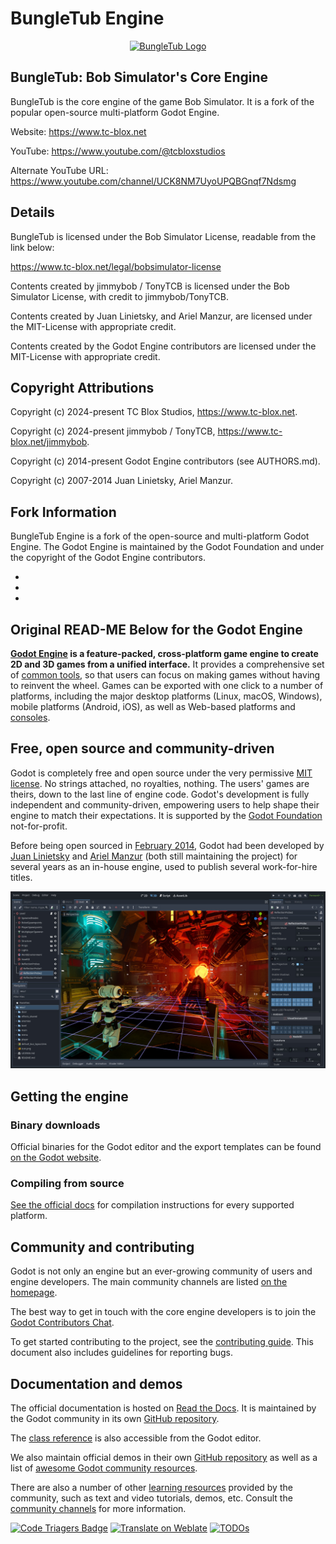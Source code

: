 # BungleTub Engine

<p align="center">
  <a href="https://www.tc-blox.net">
    <img src="https://external-content.duckduckgo.com/iu/?u=http%3A%2F%2Fwww.herabathroom.com%2Fcdn%2Fshop%2Fproducts%2FBathtub1019_1_1200x1200.jpg%3Fv%3D1669186683&f=1&nofb=1&ipt=21d982dbbafa0420e71a348c76020cd7a75ecaed71aab76d7fdd1d6536543cd1&ipo=images" width="400" alt="BungleTub Logo">
  </a>
</p>

## BungleTub: Bob Simulator's Core Engine
BungleTub is the core engine of the game Bob Simulator.
It is a fork of the popular open-source multi-platform Godot Engine.

Website: https://www.tc-blox.net

YouTube: https://www.youtube.com/@tcbloxstudios

Alternate YouTube URL: https://www.youtube.com/channel/UCK8NM7UyoUPQBGnqf7Ndsmg

## Details

BungleTub is licensed under the Bob Simulator License, readable from the link below:

https://www.tc-blox.net/legal/bobsimulator-license

Contents created by jimmybob / TonyTCB is licensed under the Bob Simulator License, with credit to jimmybob/TonyTCB.

Contents created by Juan Linietsky, and Ariel Manzur, are licensed under the MIT-License with appropriate credit.

Contents created by the Godot Engine contributors are licensed under the MIT-License with appropriate credit.

## Copyright Attributions

Copyright (c) 2024-present TC Blox Studios, https://www.tc-blox.net.

Copyright (c) 2024-present jimmybob / TonyTCB, https://www.tc-blox.net/jimmybob.

Copyright (c) 2014-present Godot Engine contributors (see AUTHORS.md).

Copyright (c) 2007-2014 Juan Linietsky, Ariel Manzur.

## Fork Information

BungleTub Engine is a fork of the open-source and multi-platform Godot Engine.
The Godot Engine is maintained by the Godot Foundation and under the copyright of the Godot Engine contributors.

-
-
-

## Original READ-ME Below for the Godot Engine

**[Godot Engine](https://godotengine.org) is a feature-packed, cross-platform
game engine to create 2D and 3D games from a unified interface.** It provides a
comprehensive set of [common tools](https://godotengine.org/features), so that
users can focus on making games without having to reinvent the wheel. Games can
be exported with one click to a number of platforms, including the major desktop
platforms (Linux, macOS, Windows), mobile platforms (Android, iOS), as well as
Web-based platforms and [consoles](https://docs.godotengine.org/en/latest/tutorials/platform/consoles.html).

## Free, open source and community-driven

Godot is completely free and open source under the very permissive [MIT license](https://godotengine.org/license).
No strings attached, no royalties, nothing. The users' games are theirs, down
to the last line of engine code. Godot's development is fully independent and
community-driven, empowering users to help shape their engine to match their
expectations. It is supported by the [Godot Foundation](https://godot.foundation/)
not-for-profit.

Before being open sourced in [February 2014](https://github.com/godotengine/godot/commit/0b806ee0fc9097fa7bda7ac0109191c9c5e0a1ac),
Godot had been developed by [Juan Linietsky](https://github.com/reduz) and
[Ariel Manzur](https://github.com/punto-) (both still maintaining the project)
for several years as an in-house engine, used to publish several work-for-hire
titles.

![Screenshot of a 3D scene in the Godot Engine editor](https://raw.githubusercontent.com/godotengine/godot-design/master/screenshots/editor_tps_demo_1920x1080.jpg)

## Getting the engine

### Binary downloads

Official binaries for the Godot editor and the export templates can be found
[on the Godot website](https://godotengine.org/download).

### Compiling from source

[See the official docs](https://docs.godotengine.org/en/latest/contributing/development/compiling)
for compilation instructions for every supported platform.

## Community and contributing

Godot is not only an engine but an ever-growing community of users and engine
developers. The main community channels are listed [on the homepage](https://godotengine.org/community).

The best way to get in touch with the core engine developers is to join the
[Godot Contributors Chat](https://chat.godotengine.org).

To get started contributing to the project, see the [contributing guide](CONTRIBUTING.md).
This document also includes guidelines for reporting bugs.

## Documentation and demos

The official documentation is hosted on [Read the Docs](https://docs.godotengine.org).
It is maintained by the Godot community in its own [GitHub repository](https://github.com/godotengine/godot-docs).

The [class reference](https://docs.godotengine.org/en/latest/classes/)
is also accessible from the Godot editor.

We also maintain official demos in their own [GitHub repository](https://github.com/godotengine/godot-demo-projects)
as well as a list of [awesome Godot community resources](https://github.com/godotengine/awesome-godot).

There are also a number of other
[learning resources](https://docs.godotengine.org/en/latest/community/tutorials.html)
provided by the community, such as text and video tutorials, demos, etc.
Consult the [community channels](https://godotengine.org/community)
for more information.

[![Code Triagers Badge](https://www.codetriage.com/godotengine/godot/badges/users.svg)](https://www.codetriage.com/godotengine/godot)
[![Translate on Weblate](https://hosted.weblate.org/widgets/godot-engine/-/godot/svg-badge.svg)](https://hosted.weblate.org/engage/godot-engine/?utm_source=widget)
[![TODOs](https://badgen.net/https/api.tickgit.com/badgen/github.com/godotengine/godot)](https://www.tickgit.com/browse?repo=github.com/godotengine/godot)
